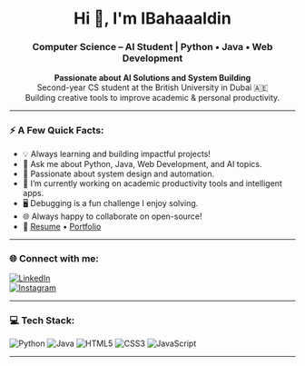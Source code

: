 <h1 align="center">Hi 👋, I'm IBahaaaldin</h1>
<h3 align="center">Computer Science – AI Student | Python • Java • Web Development</h3>
<p align="center">
  <strong>Passionate about AI Solutions and System Building</strong><br/>
  Second-year CS student at the British University in Dubai 🇦🇪<br/>
  Building creative tools to improve academic & personal productivity.
</p>

---

### ⚡ A Few Quick Facts:

- 💡 Always learning and building impactful projects!
- 💬 Ask me about Python, Java, Web Development, and AI topics.
- 🧠 Passionate about system design and automation.
- 🔭 I’m currently working on academic productivity tools and intelligent apps.
- 🖥️ Debugging is a fun challenge I enjoy solving.
- 🌐 Always happy to collaborate on open-source!
- 📄 [Resume](#) • [Portfolio](#)

---

### 🌐 Connect with me:  
[![LinkedIn](https://img.shields.io/badge/-LinkedIn-0077B5?logo=linkedin&logoColor=white&style=flat-square)](https://www.linkedin.com/in/bahaa-mohammed-371259369)  
[![Instagram](https://img.shields.io/badge/-Instagram-E4405F?logo=instagram&logoColor=white&style=flat-square)](https://www.instagram.com/ibahaaaldin)

---

### 💻 Tech Stack:

![Python](https://img.shields.io/badge/-Python-3776AB?style=flat-square&logo=python)
![Java](https://img.shields.io/badge/-Java-007396?style=flat-square&logo=java)
![HTML5](https://img.shields.io/badge/-HTML5-E34F26?style=flat-square&logo=html5)
![CSS3](https://img.shields.io/badge/-CSS3-1572B6?style=flat-square&logo=css3)
![JavaScript](https://img.shields.io/badge/-JavaScript-F7DF1E?style=flat-square&logo=javascript&logoColor=black)

---
